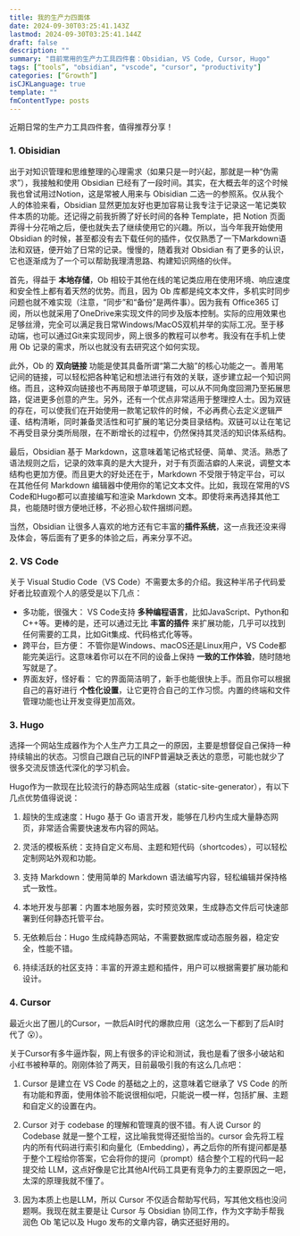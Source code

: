 ```yaml
---
title: 我的生产力四面体
date: 2024-09-30T03:25:41.143Z
lastmod: 2024-09-30T03:25:41.144Z
draft: false
description: ""
summary: "目前常用的生产力工具四件套：Obsidian, VS Code, Cursor, Hugo"
tags: [“tools”, "obsidian", "vscode", "cursor", "productivity"]
categories: [“Growth”]
isCJKLanguage: true
template: ""
fmContentType: posts
---
```


近期日常的生产力工具四件套，值得推荐分享！

### **1. Obisidian**

出于对知识管理和思维整理的心理需求（如果只是一时兴起，那就是一种“伪需求”），我接触和使用 Obsidian 已经有了一段时间。其实，在大概去年的这个时候我也曾试用过Notion，这是常被人用来与 Obisidian 二选一的参照系。仅从我个人的体验来看，Obsidian 显然更加友好也更加容易让我专注于记录这一笔记类软件本质的功能。还记得之前我折腾了好长时间的各种 Template，把 Notion 页面弄得十分花哨之后，便也就失去了继续使用它的兴趣。所以，当今年我开始使用 Obsidian 的时候，甚至都没有去下载任何的插件，仅仅熟悉了一下Markdown语法和双链，便开始了日常的记录。慢慢的，随着我对 Obsidian 有了更多的认识，它也逐渐成为了一个可以帮助我理清思路、构建知识网络的伙伴。

首先，得益于 **本地存储**，Ob 相较于其他在线的笔记类应用在使用环境、响应速度和安全性上都有着天然的优势。而且，因为 Ob 库都是纯文本文件，多机实时同步问题也就不难实现（注意，“同步”和“备份”是两件事）。因为我有 Office365 订阅，所以也就采用了OneDrive来实现文件的同步及版本控制。实际的应用效果也足够丝滑，完全可以满足我日常Windows/MacOS双机并举的实际工况。至于移动端，也可以通过Git来实现同步，网上很多的教程可以参考。我没有在手机上使用 Ob 记录的需求，所以也就没有去研究这个如何实现。

此外，Ob 的 **双向链接** 功能是使其具备所谓“第二大脑”的核心功能之一。善用笔记间的链接，可以轻松把各种笔记和想法进行有效的关联，逐步建立起一个知识网络。而且，这种双向链接也不再局限于单项逻辑，可以从不同角度回溯乃至拓展思路，促进更多创意的产生。另外，还有一个优点非常适用于整理控人士。因为双链的存在，可以使我们在开始使用一款笔记软件的时候，不必再费心去定义逻辑严谨、结构清晰，同时兼备灵活性和可扩展的笔记分类目录结构。双链可以让在笔记不再受目录分类所局限，在不断增长的过程中，仍然保持其灵活的知识体系结构。

最后，Obsidian 基于 Markdown，这意味着笔记格式轻便、简单、灵活。熟悉了语法规则之后，记录的效率真的是大大提升，对于有页面洁癖的人来说，调整文本结构也更加方便。而且更大的好处还在于，Markdown 不受限于特定平台，可以在其他任何 Markdown 编辑器中使用你的笔记文本文件。比如，我现在常用的VS Code和Hugo都可以直接编写和渲染 Markdown 文本。即使将来再选择其他工具，也能随时很方便地迁移，不必担心软件捆绑问题。

当然，Obsidian 让很多人喜欢的地方还有它丰富的**插件系统**，这一点我还没来得及体会，等后面有了更多的体验之后，再来分享不迟。

### **2. VS Code**

关于 Visual Studio Code（VS Code）不需要太多的介绍。我这种半吊子代码爱好者比较直观个人的感受是以下几点：

- 多功能，很强大：
VS Code支持 **多种编程语言**，比如JavaScript、Python和C++等。更棒的是，还可以通过无比 **丰富的插件** 来扩展功能，几乎可以找到任何需要的工具，比如Git集成、代码格式化等等。
- 跨平台，巨方便：
不管你是Windows、macOS还是Linux用户，VS Code都能完美运行。这意味着你可以在不同的设备上保持 **一致的工作体验**，随时随地写就是了。
- 界面友好，怪好看：
它的界面简洁明了，新手也能很快上手。而且你可以根据自己的喜好进行 **个性化设置**，让它更符合自己的工作习惯。内置的终端和文件管理功能也让开发变得更加高效。

### **3. Hugo**

选择一个网站生成器作为个人生产力工具之一的原因，主要是想督促自己保持一种持续输出的状态。习惯自己跟自己玩的INFP普遍缺乏表达的意愿，可能也就少了很多交流反馈迭代深化的学习机会。

Hugo作为一款现在比较流行的静态网站生成器（static-site-generator），有以下几点优势值得说说：

1. 超快的生成速度：Hugo 基于 Go 语言开发，能够在几秒内生成大量静态网页，非常适合需要快速发布内容的网站。

2. 灵活的模板系统：支持自定义布局、主题和短代码（shortcodes），可以轻松定制网站外观和功能。

3. 支持 Markdown：使用简单的 Markdown 语法编写内容，轻松编辑并保持格式一致性。

4. 本地开发与部署：内置本地服务器，实时预览效果，生成静态文件后可快速部署到任何静态托管平台。

5. 无依赖后台：Hugo 生成纯静态网站，不需要数据库或动态服务器，稳定安全，性能不错。

6. 持续活跃的社区支持：丰富的开源主题和插件，用户可以根据需要扩展功能和设计。

### **4. Cursor**

最近火出了圈儿的Cursor，一款后AI时代的爆款应用（这怎么一下都到了后AI时代了 :open_mouth:）。

关于Cursor有多牛逼炸裂，网上有很多的评论和测试，我也是看了很多小破站和小红书被种草的。刚刚体验了两天，目前最吸引我的有这么几点吧：

1. Cursor 是建立在 VS Code 的基础之上的，这意味着它继承了 VS Code 的所有功能和界面，使用体验不能说很相似吧，只能说一模一样，包括扩展、主题和自定义的设置在内。

2. Cursor 对于 codebase 的理解和管理真的很不错。有人说 Cursor 的 Codebase 就是一整个工程，这比喻我觉得还挺恰当的。cursor 会先将工程内的所有代码进行索引和向量化（Embedding），再之后你的所有提问都是基于整个工程给你答案，它会将你的提问（prompt）结合整个工程的代码一起提交给 LLM，这点好像是它比其他AI代码工具更有竞争力的主要原因之一吧，太深的原理我就不懂了。

3. 因为本质上也是LLM，所以 Cursor 不仅适合帮助写代码，写其他文档也没问题啊。我现在就主要是让 Cursor 与 Obsidian 协同工作，作为文字助手帮我润色 Ob 笔记以及 Hugo 发布的文章内容，确实还挺好用的。



